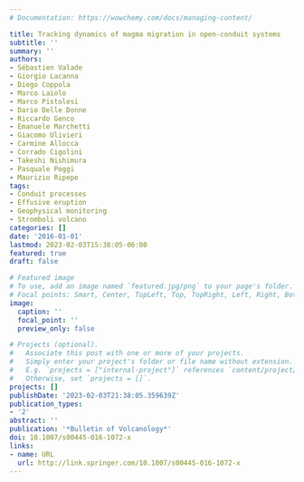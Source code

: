 ```yaml
---
# Documentation: https://wowchemy.com/docs/managing-content/

title: Tracking dynamics of magma migration in open-conduit systems
subtitle: ''
summary: ''
authors:
- Sébastien Valade
- Giorgio Lacanna
- Diego Coppola
- Marco Laiolo
- Marco Pistolesi
- Dario Delle Donne
- Riccardo Genco
- Emanuele Marchetti
- Giacomo Ulivieri
- Carmine Allocca
- Corrado Cigolini
- Takeshi Nishimura
- Pasquale Poggi
- Maurizio Ripepe
tags:
- Conduit processes
- Effusive eruption
- Geophysical monitoring
- Stromboli volcano
categories: []
date: '2016-01-01'
lastmod: 2023-02-03T15:38:05-06:00
featured: true
draft: false

# Featured image
# To use, add an image named `featured.jpg/png` to your page's folder.
# Focal points: Smart, Center, TopLeft, Top, TopRight, Left, Right, BottomLeft, Bottom, BottomRight.
image:
  caption: ''
  focal_point: ''
  preview_only: false

# Projects (optional).
#   Associate this post with one or more of your projects.
#   Simply enter your project's folder or file name without extension.
#   E.g. `projects = ["internal-project"]` references `content/project/deep-learning/index.md`.
#   Otherwise, set `projects = []`.
projects: []
publishDate: '2023-02-03T21:38:05.359639Z'
publication_types:
- '2'
abstract: ''
publication: '*Bulletin of Volcanology*'
doi: 10.1007/s00445-016-1072-x
links:
- name: URL
  url: http://link.springer.com/10.1007/s00445-016-1072-x
---
```

